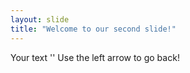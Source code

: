 ```yaml
---
layout: slide
title: "Welcome to our second slide!"
---
```

Your text ''
Use the left arrow to go back!
